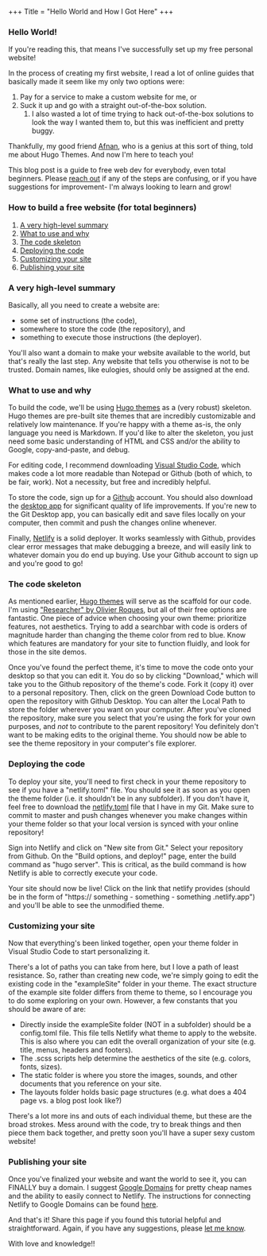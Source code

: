 +++
Title = "Hello World and How I Got Here"
+++
### Hello World!

If you're reading this, that means I've successfully set up my free personal website!

In the process of creating my first website, I read a lot of online guides that basically made it seem like my only two options were: 

1. Pay for a service to make a custom website for me, or
2. Suck it up and go with a straight out-of-the-box solution.
      1. I also wasted a lot of time trying to hack out-of-the-box solutions to look the way I wanted them to, but this was inefficient and pretty buggy.


Thankfully, my good friend [Afnan](https://www.afnan.io), who is a genius at this sort of thing, told me about Hugo Themes. And now I'm here to teach you! 

This blog post is a guide to free web dev for everybody, even total beginners. Please [reach out](mailto:robinzeng1@gmail.com) if any of the steps are confusing, or if you have suggestions for improvement- I'm always looking to learn and grow!


### How to build a free website (for total beginners)
1. [A very high-level summary](/#a-very-high-level-summary)
2. [What to use and why](/#what-to-use-and-why)
3. [The code skeleton](/#the_code_skeleton)
4. [Deploying the code](/#deploying_the_code)
5. [Customizing your site](/#customizing_your_site)
6. [Publishing your site](/#publishing_your_site)

### A very high-level summary

Basically, all you need to create a website are:
* some set of instructions (the code), 
* somewhere to store the code (the repository), and 
* something to execute those instructions (the deployer). 

You'll also want a domain to make your website available to the world, but that's really the last step. Any website that tells you otherwise is not to be trusted. Domain names, like eulogies, should only be assigned at the end. 

### What to use and why

To build the code, we'll be using [Hugo themes](https://themes.gohugo.io/) as a (very robust) skeleton. Hugo themes are pre-built site themes that are incredibly customizable and relatively low maintenance. If you're happy with a theme as-is, the only language you need is Markdown. If you'd like to alter the skeleton, you just need some basic understanding of HTML and CSS and/or the ability to Google, copy-and-paste, and debug.

For editing code, I recommend downloading [Visual Studio Code](https://code.visualstudio.com/), which makes code a lot more readable than Notepad or Github (both of which, to be fair, work). Not a necessity, but free and incredibly helpful.

To store the code, sign up for a [Github](https://github.com/) account. You should also download the [desktop app](https://desktop.github.com/) for significant quality of life improvements. If you're new to the Git Desktop app, you can basically edit and save files locally on your computer, then commit and push the changes online whenever.

Finally, [Netlify](https://www.netlify.com/) is a solid deployer. It works seamlessly with Github, provides clear error messages that make debugging a breeze, and will easily link to whatever domain you do end up buying. Use your Github account to sign up and you're good to go! 

### The code skeleton

As mentioned earlier, [Hugo themes](https://themes.gohugo.io/) will serve as the scaffold for our code. I'm using ["Researcher" by Olivier Roques](https://themes.gohugo.io/hugo-researcher/), but all of their free options are fantastic. One piece of advice when choosing your own theme: prioritize features, not aesthetics. Trying to add a searchbar with code is orders of magnitude harder than changing the theme color from red to blue. Know which features are mandatory for your site to function fluidly, and look for those in the site demos.

Once you've found the perfect theme, it's time to move the code onto your desktop so that you can edit it. You do so by clicking "Download," which will take you to the Github repository of the theme's code. Fork it (copy it) over to a personal repository. Then, click on the green Download Code button to open the repository with Github Desktop. You can alter the Local Path to store the folder wherever you want on your computer. After you've cloned the repository, make sure you select that you're using the fork for your own purposes, and *not* to contribute to the parent repository! You definitely don't want to be making edits to the original theme. You should now be able to see the theme repository in your computer's file explorer. 

### Deploying the code

To deploy your site, you'll need to first check in your theme repository to see if you have a "netlify.toml" file. You should see it as soon as you open the theme folder (i.e. it shouldn't be in any subfolder). If you don't have it, feel free to download the [netlify.toml](https://github.com/robinzng/robinzen/blob/master/netlify.toml) file that I have in my Git. Make sure to commit to master and push changes whenever you make changes within your theme folder so that your local version is synced with your online repository! 

Sign into Netlify and click on "New site from Git." Select your repository from Github. On the "Build options, and deploy!" page, enter the build command as "hugo server". This is critical, as the build command is how Netlify is able to correctly execute your code. 

Your site should now be live! Click on the link that netlify provides (should be in the form of "https:// something - something - something .netlify.app") and you'll be able to see the unmodified theme. 

### Customizing your site

Now that everything's been linked together, open your theme folder in Visual Studio Code to start personalizing it. 

There's a lot of paths you can take from here, but I love a path of least resistance. So, rather than creating new code, we're simply going to edit the existing code in the "exampleSite" folder in your theme. The exact structure of the example site folder differs from theme to theme, so I encourage you to do some exploring on your own. However, a few constants that you should be aware of are: 

* Directly inside the exampleSite folder (NOT in a subfolder) should be a config.toml file. This file tells Netlify what theme to apply to the website. This is also where you can edit the overall organization of your site (e.g. title, menus, headers and footers). 
* The .scss scripts help determine the aesthetics of the site (e.g. colors, fonts, sizes). 
* The static folder is where you store the images, sounds, and other documents that you reference on your site.
* The layouts folder holds basic page structures (e.g. what does a 404 page vs. a blog post look like?)

There's a lot more ins and outs of each individual theme, but these are the broad strokes. Mess around with the code, try to break things and then piece them back together, and pretty soon you'll have a super sexy custom website! 

### Publishing your site

Once you've finalized your website and want the world to see it, you can FINALLY buy a domain. I suggest [Google Domains](https://domains.google/) for pretty cheap names and the ability to easily connect to Netlify. The instructions for connecting Netlify to Google Domains can be found [here](https://medium.com/@jacobsowles/how-to-deploy-a-google-domains-site-to-netlify-c62793d8c95e).

And that's it! Share this page if you found this tutorial helpful and straightforward. Again, if you have any suggestions, please [let me know](mailto:robinzeng1@gmail.com). 

With love and knowledge!! 
